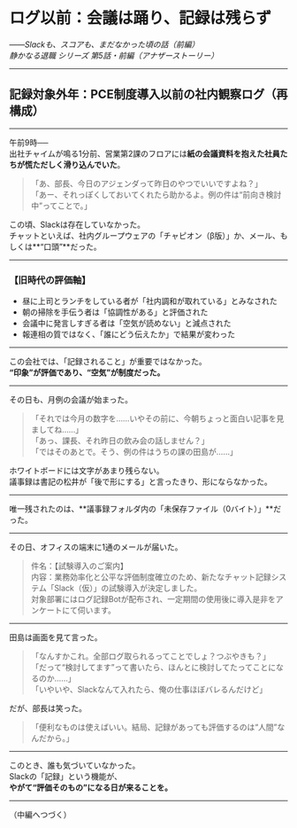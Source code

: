 # ログ以前：会議は踊り、記録は残らず  
_――Slackも、スコアも、まだなかった頃の話（前編）_  
*静かなる退職 シリーズ 第5話・前編（アナザーストーリー）*

---

## 記録対象外年：PCE制度導入以前の社内観察ログ（再構成）

---

午前9時──  
出社チャイムが鳴る1分前、営業第2課のフロアには**紙の会議資料を抱えた社員たちが慌ただしく滑り込んでいた**。

> 「あ、部長、今日のアジェンダって昨日のやつでいいですよね？」  
> 「あー、それっぽくしておいてくれたら助かるよ。例の件は“前向き検討中”ってことで。」

この頃、Slackは存在していなかった。  
チャットといえば、社内グループウェアの「チャピオン（β版）」か、メール、もしくは**“口頭”**だった。

---

### 【旧時代の評価軸】

- 昼に上司とランチをしている者が「社内調和が取れている」とみなされた  
- 朝の掃除を手伝う者は「協調性がある」と評価された  
- 会議中に発言しすぎる者は「空気が読めない」と減点された  
- 報連相の質ではなく、「誰にどう伝えたか」で結果が変わった

---

この会社では、「記録されること」が重要ではなかった。  
**“印象”が評価であり、“空気”が制度だった。**

---

その日も、月例の会議が始まった。

> 「それでは今月の数字を……いやその前に、今朝ちょっと面白い記事を見ましてね……」  
> 「あっ、課長、それ昨日の飲み会の話しません？」  
> 「ではそのあとで。そう、例の件はうちの課の田島が……」

ホワイトボードには文字があまり残らない。  
議事録は書記の松井が「後で形にする」と言ったきり、形にならなかった。

---

唯一残されたのは、**議事録フォルダ内の「未保存ファイル（0バイト）」**だった。

---

その日、オフィスの端末に1通のメールが届いた。

> 件名：【試験導入のご案内】  
> 内容：業務効率化と公平な評価制度確立のため、新たなチャット記録システム「Slack（仮）」の試験導入が決定しました。  
> 対象部署にはログ記録Botが配布され、一定期間の使用後に導入是非をアンケートにて伺います。

---

田島は画面を見て言った。

> 「なんすかこれ。全部ログ取られるってことでしょ？つぶやきも？」  
> 「だって“検討してます”って書いたら、ほんとに検討してたってことになるのか……」  
> 「いやいや、Slackなんて入れたら、俺の仕事ほぼバレるんだけど」

だが、部長は笑った。

> 「便利なものは使えばいい。結局、記録があっても評価するのは“人間”なんだから。」

---

このとき、誰も気づいていなかった。  
Slackの「記録」という機能が、  
**やがて“評価そのもの”になる日が来ることを。**

---

（中編へつづく）
